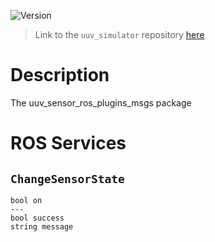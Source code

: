 ![Version](https://img.shields.io/badge/version-0.6.12-brightgreen.svg)

> Link to the `uuv_simulator` repository [here](https://github.com/uuvsimulator/uuv_simulator)

# Description

The uuv_sensor_ros_plugins_msgs package

# ROS Services

## `ChangeSensorState`

```
bool on
---
bool success
string message

```

